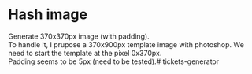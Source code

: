 # Hash image

Generate 370x370px image (with padding).
<br>
To handle it, I prupose a 370x900px template image with photoshop. We need to start the template at the pixel 0x370px.
<br>
Padding seems to be 5px (need to be tested).# tickets-generator

